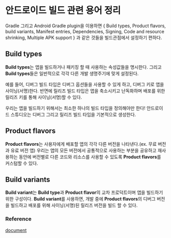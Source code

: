 # 안드로이드 빌드 관련 용어 정리

Gradle 그리고 Android Gradle plugin을 이용하면 { Build types, Product flavors, build variants,
Manifest entries, Dependencies, Signing, Code and resource shrinking, Multiple APK support }
과 같은 것들을 빌드관점에서 설정하기 편하다.

## Build types

**Build types**는 앱을 빌드하거나 패키징 할 때 사용하는 속성값들을 명시한다.
그리고 **Build types**들은 일반적으로 각각 다른 개발 생명주기에 맞게 설정된다.

예를 들어, 디버그 빌드 타입은 디버그 옵션들을 사용할 수 있게 하고, 디버그 키로 앱을 사이닝(서명)한다.
반면에 릴리즈 빌드 타입은 앱을 축소시키고 난독화하며 배포를 위한 릴리즈 키를 통해 사이닝(서명)할 수 있다.

우리는 앱을 빌드하기 위해서는 최소한 하나의 빌드 타입을 정의해야만 한다!
안드로이드 스튜디오는 디버그 그리고 릴리즈 빌드 타입을 기본적으로 생성한다.

## Product flavors

**Product flavors**는 사용자에게 배포할 앱의 각각 다른 버전을 나타낸다.(ex. 무료 버전과 유료 버전 앱)
우리는 앱의 모든 버전에서 공통적으로 사용하는 부분을 공유하고 재사용하는 동안에 버전별로 다른 코드와 리소스를 사용할 수 있도록
**Product flavors**를 커스텀할 수 있다.

## Build variants

**Build variant**는 **Build type**과 **Product flavor**의 교차 프로덕트이며 앱을 빌드하기 위한 구성이다.
**Build variant**를 사용하면, 개발 중에 **Product flavors**의 디버그 버전을 빌드하고 배포를 위해 
사이닝(서명)된 릴리즈 버전을 빌드 할 수 있다.

### Reference
[document](https://developer.android.com/studio/build#build-config)
